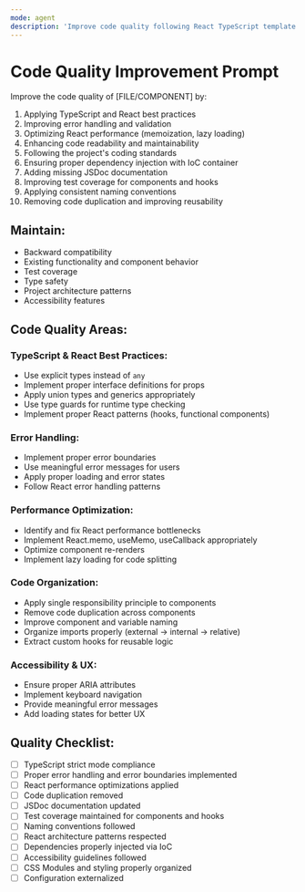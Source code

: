 ```yaml
---
mode: agent
description: 'Improve code quality following React TypeScript template standards and best practices'
---
```


# Code Quality Improvement Prompt

Improve the code quality of [FILE/COMPONENT] by:

1. Applying TypeScript and React best practices
2. Improving error handling and validation
3. Optimizing React performance (memoization, lazy loading)
4. Enhancing code readability and maintainability
5. Following the project's coding standards
6. Ensuring proper dependency injection with IoC container
7. Adding missing JSDoc documentation
8. Improving test coverage for components and hooks
9. Applying consistent naming conventions
10. Removing code duplication and improving reusability

## Maintain:

- Backward compatibility
- Existing functionality and component behavior
- Test coverage
- Type safety
- Project architecture patterns
- Accessibility features

## Code Quality Areas:

### TypeScript & React Best Practices:

- Use explicit types instead of `any`
- Implement proper interface definitions for props
- Apply union types and generics appropriately
- Use type guards for runtime type checking
- Implement proper React patterns (hooks, functional components)

### Error Handling:

- Implement proper error boundaries
- Use meaningful error messages for users
- Apply proper loading and error states
- Follow React error handling patterns

### Performance Optimization:

- Identify and fix React performance bottlenecks
- Implement React.memo, useMemo, useCallback appropriately
- Optimize component re-renders
- Implement lazy loading for code splitting

### Code Organization:

- Apply single responsibility principle to components
- Remove code duplication across components
- Improve component and variable naming
- Organize imports properly (external → internal → relative)
- Extract custom hooks for reusable logic

### Accessibility & UX:

- Ensure proper ARIA attributes
- Implement keyboard navigation
- Provide meaningful error messages
- Add loading states for better UX

## Quality Checklist:

- [ ] TypeScript strict mode compliance
- [ ] Proper error handling and error boundaries implemented
- [ ] React performance optimizations applied
- [ ] Code duplication removed
- [ ] JSDoc documentation updated
- [ ] Test coverage maintained for components and hooks
- [ ] Naming conventions followed
- [ ] React architecture patterns respected
- [ ] Dependencies properly injected via IoC
- [ ] Accessibility guidelines followed
- [ ] CSS Modules and styling properly organized
- [ ] Configuration externalized
